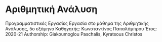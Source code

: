# Αριθμητική Ανάλυση
Προγραμματιστικές Εργασίες 
Εργασία στο μάθημα της Αριθμητικής Ανάλυσης, 5ο εξάμηνο 
Καθηγητής: Κωνσταντίνος Παπαλάμπρου 
Έτος: 2020-21 
Authorship: Giakoumoglou Paschalis, Kyratsous Christos 
